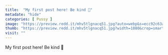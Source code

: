 ```yaml
---
title:  "My first post here! Be kind 🥺"
metadate: "hide"
categories: [ Pussy ]
image: "https://preview.redd.it/mhv5tlgnacq51.jpg?auto=webp&s=ecc92c63a38d28964401314b9ecc4df91709335a"
thumb: "https://preview.redd.it/mhv5tlgnacq51.jpg?width=1080&crop=smart&auto=webp&s=b6fdb4b0da22657983be9d3db8ad28ac0d18fdc3"
visit: ""
---
```

My first post here! Be kind 🥺
